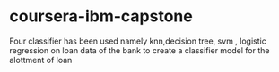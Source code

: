 # coursera-ibm-capstone
Four classifier has been used namely knn,decision tree, svm , logistic regression on loan data of  the bank to  create a classifier model  for the alottment of loan
